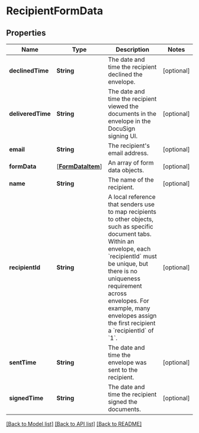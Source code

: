 # RecipientFormData

## Properties
Name | Type | Description | Notes
------------ | ------------- | ------------- | -------------
**declinedTime** | **String** | The date and time the recipient declined the envelope. | [optional] 
**deliveredTime** | **String** | The date and time the recipient viewed the documents in the envelope in the DocuSign signing UI. | [optional] 
**email** | **String** | The recipient&#39;s email address. | [optional] 
**formData** | [[**FormDataItem**](FormDataItem.md)] | An array of form data objects. | [optional] 
**name** | **String** | The name of the recipient. | [optional] 
**recipientId** | **String** | A local reference that senders use to map recipients to other objects, such as specific document tabs. Within an envelope, each &#x60;recipientId&#x60; must be unique, but there is no uniqueness requirement across envelopes. For example, many envelopes assign the first recipient a &#x60;recipientId&#x60; of &#x60;1&#x60;. | [optional] 
**sentTime** | **String** | The date and time the envelope was sent to the recipient. | [optional] 
**signedTime** | **String** | The date and time the recipient signed the documents. | [optional] 

[[Back to Model list]](../README.md#documentation-for-models) [[Back to API list]](../README.md#documentation-for-api-endpoints) [[Back to README]](../README.md)


